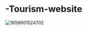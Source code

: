 # -Tourism-website



![1658901524702](https://user-images.githubusercontent.com/109274108/181174754-b0345578-a343-4ca6-930e-e6fdbb8a1baa.jpg)
